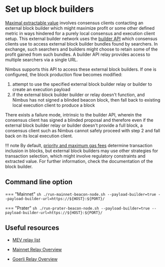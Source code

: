 # Set up block builders

[Maximal extractable value](https://ethereum.org/en/developers/docs/mev/) involves consensus clients contacting an external block builder which might maximize profit or some other defined metric in ways hindered for a purely local consensus and execution client setup. This external builder network uses the [builder API](https://ethereum.github.io/builder-specs/) which consensus clients use to access external block builder bundles found by searchers. In exchange, such searchers and builders might choose to retain some of the profit gained from such bundles. A builder API relay provides access to multiple searchers via a single URL.

Nimbus supports this API to access these external block builders. If one is configured, the block production flow becomes modified:

1. attempt to use the specified external block builder relay or builder to create an execution payload
2. if the external block builder builder or relay doesn't function, and Nimbus has not signed a blinded beacon block, then fall back to existing local execution client to produce a block

There exists a failure mode, intrinsic to the builder API, wherein the consensus client has signed a blinded proposal and therefore even if the external block builder relay or builder doesn't provide a full block, a consensus client such as Nimbus cannot safely proceed with step 2 and fall back on its local execution client.

!!! note
    By default, [priority and maximum gas fees](https://eips.ethereum.org/EIPS/eip-1559#abstract) determine transaction inclusion in blocks, but external block builders may use other strategies for transaction selection, which might involve regulatory constraints and extracted value. For further information, check the documentation of the block builder.

## Command line option

=== "Mainnet"
    ```sh
    ./run-mainnet-beacon-node.sh --payload-builder=true --payload-builder-url=https://${HOST}:${PORT}/
    ```

=== "Prater"
    ```sh
    ./run-prater-beacon-node.sh --payload-builder=true --payload-builder-url=https://${HOST}:${PORT}/
    ```

## Useful resources

- [MEV relay list](https://github.com/remyroy/ethstaker/blob/main/MEV-relay-list.md)

- [Mainnet Relay Overview](https://beaconcha.in/relays)

- [Goerli Relay Overview](https://goerli.beaconcha.in/relays)
